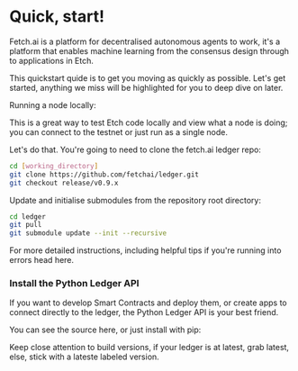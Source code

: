 <h1>Quick, start!</h1>
Fetch.ai is a platform for decentralised autonomous agents to work, it's a platform that enables machine learning from the consensus design through to applications in Etch. 

This quickstart quide is to get you moving as quickly as possible. Let's get started, anything we miss will be highlighted for you to deep dive on later.

Running a node locally:

This is a great way to test Etch code locally and view what a node is doing; you can connect to the testnet or just run as a single node. 

Let's do that. You're going to need to clone the fetch.ai ledger repo:
``` bash
cd [working_directory]
git clone https://github.com/fetchai/ledger.git
git checkout release/v0.9.x
```

Update and initialise submodules from the repository root directory:

``` bash
cd ledger
git pull
git submodule update --init --recursive
```

For more detailed instructions, including helpful tips if you're running into errors head here. 

<h3>Install the Python Ledger API</h3>


If you want to develop Smart Contracts and deploy them, or create apps to connect directly to the ledger, the Python Ledger API is your best friend. 

You can see the source here, or just install with pip:

Keep close attention to build versions, if your ledger is at latest, grab latest, else, stick with a lateste labeled version.



<br/>